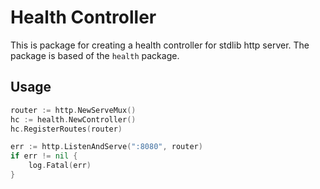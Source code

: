 # Health Controller

This is package for creating a health controller for stdlib http server.
The package is based of the `health` package.

## Usage
```go
router := http.NewServeMux()
hc := health.NewController()
hc.RegisterRoutes(router)

err := http.ListenAndServe(":8080", router)
if err != nil {
    log.Fatal(err)
}
```

